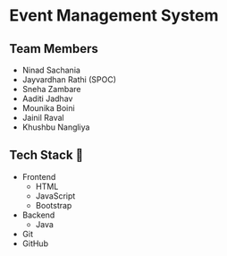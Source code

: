 # Event Management System

## Team Members

- Ninad Sachania
- Jayvardhan Rathi (SPOC)
- Sneha Zambare
- Aaditi Jadhav
- Mounika Boini
- Jainil Raval
- Khushbu Nangliya

## Tech Stack 🥞

- Frontend
    - HTML
    - JavaScript
    - Bootstrap
- Backend
    - Java
- Git
- GitHub
